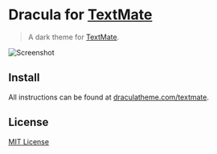 # Dracula for [TextMate](http://macromates.com)

> A dark theme for [TextMate](http://macromates.com).

![Screenshot](https://draculatheme.com/assets/img/screenshots/textmate.png)

## Install

All instructions can be found at [draculatheme.com/textmate](https://draculatheme.com/textmate).

## License

[MIT License](./LICENSE)
